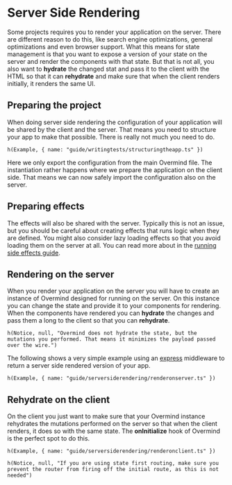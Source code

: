 # Server Side Rendering

Some projects requires you to render your application on the server. There are different reason to do this, like search engine optimizations, general optimizations and even browser support. What this means for state management is that you want to expose a version of your state on the server and render the components with that state. But that is not all, you also want to **hydrate** the changed stat and pass it to the client with the HTML so that it can **rehydrate** and make sure that when the client renders initially, it renders the same UI.

## Preparing the project

When doing server side rendering the configuration of your application will be shared by the client and the server. That means you need to structure your app to make that possible. There is really not much you need to do.

```marksy
h(Example, { name: "guide/writingtests/structuringtheapp.ts" })
```

Here we only export the configuration from the main Overmind file. The instantiation rather happens where we prepare the application on the client side. That means we can now safely import the configuration also on the server.

## Preparing effects

The effects will also be shared with the server. Typically this is not an issue, but you should be careful about creating effects that runs logic when they are defined. You might also consider lazy loading effects so that you avoid loading them on the server at all. You can read more about in the [running side effects guide](/http://localhost:4000/guides/beginner/04_runningsideeffects).

## Rendering on the server

When you render your application on the server you will have to create an instance of Overmind designed for running on the server. On this instance you can change the state and provide it to your components for rendering. When the components have rendered you can **hydrate** the changes and pass them a long to the client so that you can **rehydrate**.

```marksy
h(Notice, null, "Overmind does not hydrate the state, but the mutations you performed. That means it minimizes the payload passed over the wire.")
```

The following shows a very simple example using an [express](https://expressjs.com/) middleware to return a server side rendered version of your app.

```marksy
h(Example, { name: "guide/serversiderendering/renderonserver.ts" })
```

## Rehydrate on the client

On the client you just want to make sure that your Overmind instance rehydrates the mutations performed on the server so that when the client renders, it does so with the same state. The **onInitialize** hook of Overmind is the perfect spot to do this.

```marksy
h(Example, { name: "guide/serversiderendering/renderonclient.ts" })
```

```marksy
h(Notice, null, "If you are using state first routing, make sure you prevent the router from firing off the initial route, as this is not needed")
```